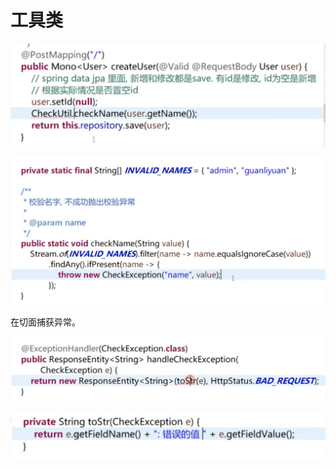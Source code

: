 # 工具类

![](../.gitbook/assets/image%20%28404%29.png)

![](../.gitbook/assets/image%20%28389%29.png)

在切面捕获异常。

![](../.gitbook/assets/image%20%28387%29.png)

![](../.gitbook/assets/image%20%28376%29.png)

